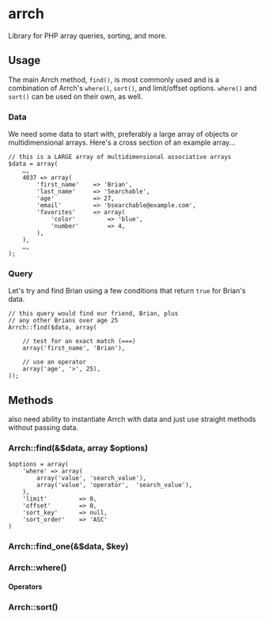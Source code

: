 arrch
=====

Library for PHP array queries, sorting, and more.

## Usage

The main Arrch method, `find()`, is most commonly used and is a combination of Arrch's `where()`, `sort()`, and limit/offset options. `where()` and `sort()` can be used on their own, as well.

### Data

We need some data to start with, preferably a large array of objects or multidimensional arrays. Here's a cross section of an example array...

	// this is a LARGE array of multidimensional associative arrays
	$data = array(
		…,
		4037 => array(
			'first_name'	=> 'Brian',
			'last_name'		=> 'Searchable',
			'age'			=> 27,
			'email'			=> 'bsearchable@example.com',
			'favorites'		=> array(
				'color'			=> 'blue',
				'number'		=> 4,
			),
		),
		…,
	);

### Query

Let's try and find Brian using a few conditions that return `true` for Brian's data.

	// this query would find our friend, Brian, plus
	// any other Brians over age 25
	Arrch::find($data, array(
		
		// test for an exact match (===)
		array('first_name', 'Brian'),
		
		// use an operator
		array('age', '>', 25),
	));

## Methods

also need ability to instantiate Arrch with data and just use straight methods without passing data.

### Arrch::find(&$data, array $options)

	$options = array(
		'where' => array(
			array('value', 'search_value'),
			array('value', 'operator', 	'search_value'),
		),
		'limit' 		=> 0,
		'offset' 		=> 0,
		'sort_key'		=> null,
		'sort_order'	=> 'ASC'
	)

### Arrch::find_one(&$data, $key)

### Arrch::where()

#### Operators

### Arrch::sort()